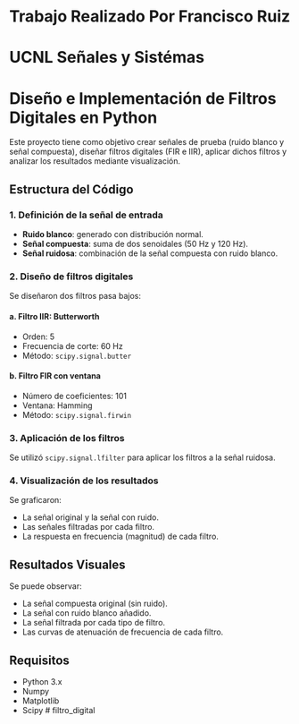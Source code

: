 
# Trabajo Realizado Por Francisco Ruiz
# UCNL Señales y Sistémas

# Diseño e Implementación de Filtros Digitales en Python

Este proyecto tiene como objetivo crear señales de prueba (ruido blanco y señal compuesta), diseñar filtros digitales (FIR e IIR), aplicar dichos filtros y analizar los resultados mediante visualización.

##  Estructura del Código

### 1. Definición de la señal de entrada

- **Ruido blanco**: generado con distribución normal.
- **Señal compuesta**: suma de dos senoidales (50 Hz y 120 Hz).
- **Señal ruidosa**: combinación de la señal compuesta con ruido blanco.

### 2. Diseño de filtros digitales

Se diseñaron dos filtros pasa bajos:

#### a. Filtro IIR: Butterworth

- Orden: 5  
- Frecuencia de corte: 60 Hz  
- Método: `scipy.signal.butter`

#### b. Filtro FIR con ventana

- Número de coeficientes: 101  
- Ventana: Hamming  
- Método: `scipy.signal.firwin`

### 3. Aplicación de los filtros

Se utilizó `scipy.signal.lfilter` para aplicar los filtros a la señal ruidosa.

### 4. Visualización de los resultados

Se graficaron:

- La señal original y la señal con ruido.  
- Las señales filtradas por cada filtro.  
- La respuesta en frecuencia (magnitud) de cada filtro.

## Resultados Visuales

Se puede observar:

- La señal compuesta original (sin ruido).  
- La señal con ruido blanco añadido.  
- La señal filtrada por cada tipo de filtro.  
- Las curvas de atenuación de frecuencia de cada filtro.

## Requisitos

- Python 3.x  
- Numpy  
- Matplotlib  
- Scipy  # filtro_digital
